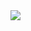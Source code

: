 <img src="https://timgsa.baidu.com/timg?image&quality=80&size=b9999_10000&sec=1502879074354&di=5a9c62f2ca5dcd333f2b2b9845a7b107&imgtype=0&src=http%3A%2F%2Fpic.bizhi360.com%2Fbpic%2F18%2F5718.jpg">
